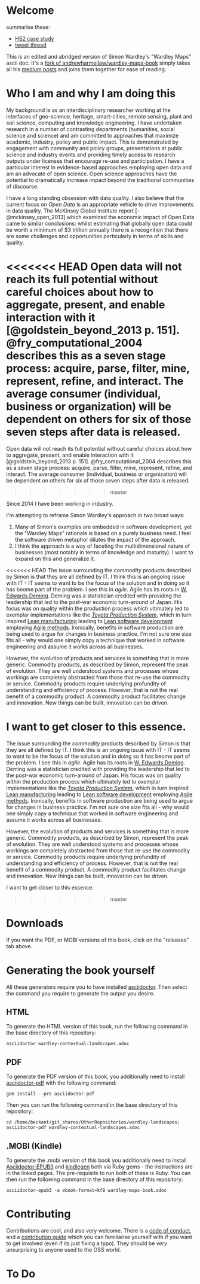 # Welcome

summarise these:

* [HS2 case study](https://medium.com/@swardley/from-hs2-to-china-and-back-again-6bce5764ea14)
* [tweet thread](https://threadreaderapp.com/thread/1068822023126827010.html)

This is an edited and abridged version of Simon Wardley's "Wardley Maps" ascii doc. It's a [fork of andrewharmellaw/wardley-maps-book](https://github.com/andrewharmellaw/wardley-maps-book)  simply takes all his [medium posts](https://medium.com/wardleymaps) and joins them together for ease of reading.  

# Who I am and why I am doing this

My background is as an interdisciplinary researcher working at the interfaces of geo-science, heritage, smart-cities, remote sensing, plant and soil science, computing and knowledge engineering. I have undertaken research in a number of contrasting departments (humanities, social science and science) and am committed to approaches that maximize academic, industry, policy and public impact. This is demonstrated by engagement with community and policy groups, presentations at public science and industry events and providing timely access to research outputs under licenses that encourage re-use and participation. I have a particular interest in evidence-based approaches employing open data and am an advocate of open science. Open science approaches have the potential to dramatically increase impact beyond the traditional communities of discourse.

I have a long standing obsession with data quality. I also believe that the current focus on *Open Data* is an appropriate vehicle to drive improvements in data quality. The McKinsey Global Institute report [-@mckinsey_open_2013] which examined the economic impact of Open Data came to similar conclusions: whilst estimating that globally open data could be worth a minimum of $3 trillion annually there is a recognition that there are some challenges and opportunities particularly in terms of skills and quality.

<<<<<<< HEAD
Open data will not reach its full potential without careful choices about how to aggregate, present, and enable interaction with it [@goldstein_beyond_2013 p. 151]. @fry_computational_2004 describes this as a seven stage process: acquire, parse, filter, mine, represent, refine, and interact. The average consumer (individual, business or organization) will be dependent on others for six of those seven steps after data is released. 
=======
Open data will not reach its full potential without careful choices about how to aggregate, present, and enable interaction with it [@goldstein_beyond_2013 p. 151]. @fry_computational_2004 describes this as a seven stage process: acquire, parse, filter, mine, represent, refine, and interact. The average consumer (individual, business or organization) will be dependent on others for six of those seven steps after data is released.
>>>>>>> master

Since 2014 I have been working in industry.

I'm attempting to reframe Simon Wardley's approach in two broad ways:

1. Many of Simon's examples are embedded in software development, yet the "Wardley Maps" rationale is based on a purely business need. I feel the software driven metaphor dilutes the impact of the approach.  
2. I think the approach is a way of faceting the multidimensional nature of businesses (most notably in terms of knowledge and maturity). I want to expand on this and generalize it.  

<<<<<<< HEAD
The issue surrounding the *commodity* products described by Simon is that they are all defined by IT. I think this is an ongoing issue with IT - IT seems to want to be the focus of the solution and in doing so it has beome part of the problem. I see this in *agile*. Agile has its roots in [W. Edwards Deming](http://en.wikipedia.org/wiki/W._Edwards_Deming). Deming was a statistician credited with providing the leadership that led to the post-war economic turn-around of Japan. His focus was on quality within the production process which ultimately led to exemplar implementations like the [*Toyota Production System*](http://en.wikipedia.org/wiki/Toyota_Production_System), which in turn inspired [Lean manufacturing](http://en.wikipedia.org/wiki/Lean_manufacturing) leading to [Lean software development](http://en.wikipedia.org/wiki/Lean_software_development) employing [Agile methods](http://en.wikipedia.org/wiki/Agile_software_development). Ironically, benefits in software production are being used to argue for changes in business practice. I'm not sure one size fits all - why would one simply copy a technique that worked in software engineering and assume it works across all businesses. 

However, the evolution of products and services is something that is more generic. Commodity products, as described by Simon, represent the peak of evolution. They are well understood systems and processes whose workings are completely abstracted from those that re-use the commodity or service. Commodity products require underlying profundity of understanding and efficiency of process. However, that is not the real benefit of a commodity product. A commodity product facilitates change and innovation. New things can be built, innovation can be driven.  

I want to get closer to this essence. 
=======
The issue surrounding the *commodity* products described by Simon is that they are all defined by IT. I think this is an ongoing issue with IT - IT seems to want to be the focus of the solution and in doing so it has beome part of the problem. I see this in *agile*. Agile has its roots in [W. Edwards Deming](http://en.wikipedia.org/wiki/W._Edwards_Deming). Deming was a statistician credited with providing the leadership that led to the post-war economic turn-around of Japan. His focus was on quality within the production process which ultimately led to exemplar implementations like the [*Toyota Production System*](http://en.wikipedia.org/wiki/Toyota_Production_System), which in turn inspired [Lean manufacturing](http://en.wikipedia.org/wiki/Lean_manufacturing) leading to [Lean software development](http://en.wikipedia.org/wiki/Lean_software_development) employing [Agile methods](http://en.wikipedia.org/wiki/Agile_software_development). Ironically, benefits in software production are being used to argue for changes in business practice. I'm not sure one size fits all - why would one simply copy a technique that worked in software engineering and assume it works across all businesses.

However, the evolution of products and services is something that is more generic. Commodity products, as described by Simon, represent the peak of evolution. They are well understood systems and processes whose workings are completely abstracted from those that re-use the commodity or service. Commodity products require underlying profundity of understanding and efficiency of process. However, that is not the real benefit of a commodity product. A commodity product facilitates change and innovation. New things can be built, innovation can be driven.  

I want to get closer to this essence.
>>>>>>> master

# Downloads
If you want the PDF, or MOBI versions of this book, click on the "releases" tab above.

# Generating the book yourself
All these generators require you to have installed [asciidoctor](https://asciidoctor.org/docs/user-manual/). Then select the command you require to generate the output you desire.

## HTML
To generate the HTML version of this book, run the following command in the base directory of this repository:

    asciidoctor wardley-contextual-landscapes.adoc

## PDF
To generate the PDF version of this book, you additionally need to install [asciidoctor-pdf](https://asciidoctor.cn/docs/convert-asciidoc-to-pdf/) with the following command:

    gem install --pre asciidoctor-pdf

Then you can run the following command in the base directory of this repository:

    cd /home/beckant/git_shares/OtherRepositories/wardley-landscapes; asciidoctor-pdf wardley-contextual-landscapes.adoc

## .MOBI (Kindle)
To generate the .mobi version of this book you additionally need to install [Asciidoctor-EPUB3](https://asciidoctor.org/docs/asciidoctor-epub3/) and [kindlegen](https://rubygems.org/gems/kindlegen/versions/3.0.3) both via  Ruby gems - the instructions are in the linked pages.  The pre-requisite to run both of these is Ruby. You can then run the following command in the base directory of this repository:

    asciidoctor-epub3 -a ebook-format=kf8 wardley-maps-book.adoc

# Contributing
Contributions are cool, and also very welcome.  There is a [code of conduct](CODE_OF_CONDUCT.md), and a [contribution guide](CONTRIBUTING.md) which you can familiarise yourself with if you want to get involved (even if its just fixing a typo).  They should be _very_ unsurprising to anyone used to the OSS world.

# To Do

